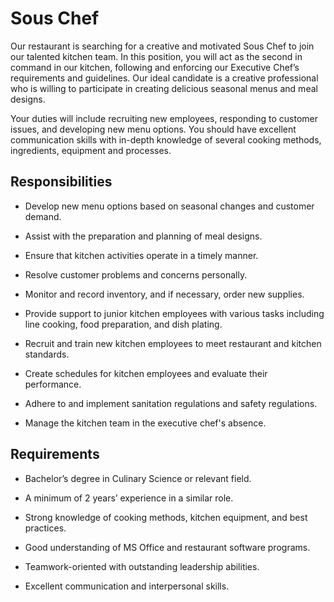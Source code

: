 # Sous Chef

Our restaurant is searching for a creative and motivated Sous Chef to join our talented kitchen team. In this position, you will act as the second in command in our kitchen, following and enforcing our Executive Chef’s requirements and guidelines. Our ideal candidate is a creative professional who is willing to participate in creating delicious seasonal menus and meal designs.

Your duties will include recruiting new employees, responding to customer issues, and developing new menu options. You should have excellent communication skills with in-depth knowledge of several cooking methods, ingredients, equipment and processes.

## Responsibilities

* Develop new menu options based on seasonal changes and customer demand.

* Assist with the preparation and planning of meal designs.

* Ensure that kitchen activities operate in a timely manner.

* Resolve customer problems and concerns personally.

* Monitor and record inventory, and if necessary, order new supplies.

* Provide support to junior kitchen employees with various tasks including line cooking, food preparation, and dish plating.

* Recruit and train new kitchen employees to meet restaurant and kitchen standards.

* Create schedules for kitchen employees and evaluate their performance.

* Adhere to and implement sanitation regulations and safety regulations.

* Manage the kitchen team in the executive chef's absence.

## Requirements

* Bachelor’s degree in Culinary Science or relevant field.

* A minimum of 2 years’ experience in a similar role.

* Strong knowledge of cooking methods, kitchen equipment, and best practices.

* Good understanding of MS Office and restaurant software programs.

* Teamwork-oriented with outstanding leadership abilities.

* Excellent communication and interpersonal skills.

